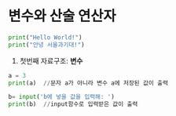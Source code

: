 <h1>변수와 산술 연산자</h1>

```python
print("Hello World!")
print("안녕 서울과기대!")
```

1. 첫번째 자료구조: **변수**
```python
a = 3
print(a)  //문자 a가 아니라 변수 a에 저장된 값이 출력

b= input('b에 넣을 값을 입력해: ')
print(b)  //input함수로 입력받은 값이 출력
```
